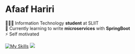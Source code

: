 # Afaaf Hariri

👨🏾‍🎓 Information Technology **student** at SLIIT \
🌱 Currently learning to write **microservices** with **SpringBoot** \
⚡️ Self motivated

[![My Skills](https://skillicons.dev/icons?i=java,javascript,typescript,spring,nodejs,react,next,gcp,docker&theme=light&perline=3)](https://skillicons.dev)  ![](https://github-readme-stats.vercel.app/api/top-langs/?username=afaafhariri&theme=transparent&hide_border=false&include_all_commits=true&count_private=true&layout=compact)
